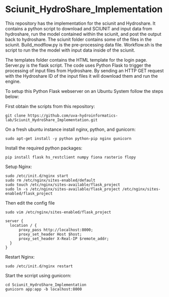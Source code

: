 # Sciunit_HydroShare_Implementation
This repository has the implementation for the sciunit and Hydroshare. It contains a python script to download and SCIUNIT and input data from hydroshare, run the model contained within the sciunit, and post the output back to hydroshare.
The sciunit folder contains some of the files in the sciunit. Build_modflow.py is the pre-processing data file. Workflow.sh is the script to run the the model with input data inside of the sciunit.

The templates folder contains the HTML template for the login page. Server.py is the flask script.
The code uses Python Flask to trigger the processing of input files from Hydroshare. 
By sending an HTTP GET request with the Hydroshare ID of the input files it will download them and run the engine.   

To setup this Python Flask webserver on an Ubuntu System follow the steps below:

First obtain the scripts from this repository:  

```shell
git clone https://github.com/uva-hydroinformatics-lab/Sciunit_HydroShare_Implementation.git
```    

On a fresh ubuntu instance install nginx, python, and gunicorn:  
```shell
sudo apt-get install -y python python-pip nginx gunicorn
``` 

Install the required python packages:  
```shell
pip install flask hs_restclient numpy fiona rasterio flopy
```  

Setup Nginx:  
```shell
sudo /etc/init.d/nginx start
sudo rm /etc/nginx/sites-enabled/default
sudo touch /etc/nginx/sites-available/flask_project
sudo ln -s /etc/nginx/sites-available/flask_project /etc/nginx/sites-enabled/flask_project 
```   

Then edit the config file
```shell
sudo vim /etc/nginx/sites-enabled/flask_project
```  

```nginx
server {
  location / {
      proxy_pass http://localhost:8000;
      proxy_set_header Host $host;
      proxy_set_header X-Real-IP $remote_addr;
  }
}
```   

Restart Nginx:
```shell
sudo /etc/init.d/nginx restart
```  

Start the scrript using gunicorn:
```shell
cd Sciunit_HydroShare_Implementation
gunicorn app:app -b localhost:8000
```  
